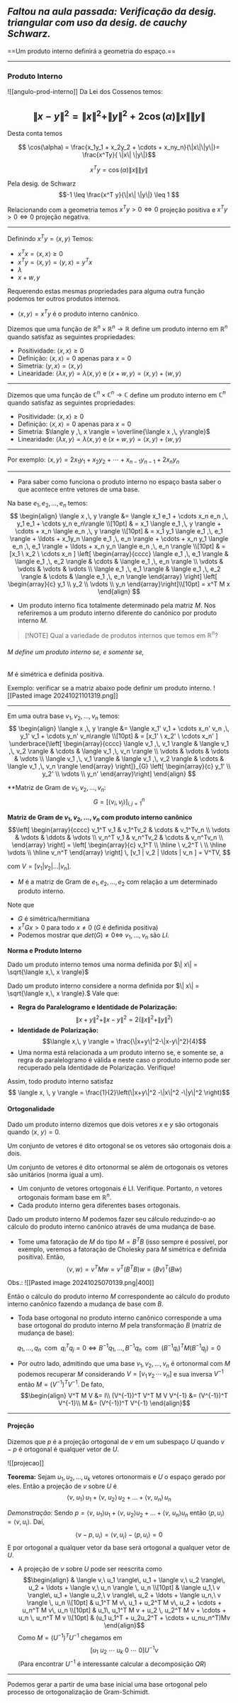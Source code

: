  _Faltou na aula passada: Verificação da desig. triangular com uso da desig. de cauchy Schwarz._
---


==Um produto interno definirá a geometria do espaço.==

---
### Produto Interno



![[angulo-prod-interno]]
Da Lei dos Cossenos temos:

$$\|x-y\|^2 = \|x\|^2 + \|y\|^2 + 2 \cos(\alpha) \|x\| \|y\|$$
---

Desta conta temos

$$ \cos(\alpha) = \frac{x_1y_1 + x_2y_2 + \cdots + x_ny_n}{\|x\|\|y\|}= \frac{x^Ty}{ \|x\| \|y\|}$$

$$ x^T y = \cos(\alpha) \| x \| \|y\|$$

Pela desig. de Schwarz
$$-1 \leq \frac{x^T y}{\|x\| \|y\|} \leq 1 $$

Relacionando com a geometria temos
$x^T y >0 \iff 0$ projeção positiva e
$x^T y >0 \iff 0$ projeção negativa.


---
Definindo $x^T y = \langle x,\, y \rangle$
Temos:
- $x^T x = \langle x ,\, x\rangle \geq 0$
- $x^T y = \langle x ,\, y \rangle = \langle y ,\, x\rangle = y^T x$
- $\lambda$
- $x+w, y$

Requerendo estas mesmas propriedades para alguma outra função podemos ter outros produtos internos.

- $\langle x,\, y \rangle = x^T y$ é o produto interno canônico.

Dizemos que uma função de $\mathbb R^n \times \mathbb R^n \to \mathbb R$ define um produto interno em $\mathbb R^n$ quando satisfaz as seguintes propriedades:
- Positividade: $\langle x ,\, x\rangle \geq 0$
- Definição: $\langle x ,\, x\rangle = 0$ apenas para $x=0$
- Simetria: $\langle y ,\, x \rangle = \langle x ,\, y\rangle$
- Linearidade: $\langle\lambda x ,\, y \rangle = \lambda \langle x ,\, y\rangle$ e $\langle x + w,\, y \rangle = \langle x ,\, y \rangle + \langle w,\, y \rangle$
---

Dizemos que uma função de $\mathbb C^n \times \mathbb C^n \to \mathbb C$ define um produto interno em $\mathbb C^n$ quando satisfaz as seguintes propriedades: 
 - Positividade: $\langle x ,\, x\rangle \geq 0$
- Definição: $\langle x ,\, x\rangle = 0$ apenas para $x=0$
- Simetria: $\langle y ,\, x \rangle = \overline{\langle x ,\, y\rangle}$
- Linearidade: $\langle\lambda x ,\, y \rangle = \lambda \langle x ,\, y\rangle$ e $\langle x + w,\, y \rangle = \langle x ,\, y \rangle + \langle w,\, y \rangle$
---

Por exemplo: $\langle x,\, y \rangle = 2 x_1 y_1 + x_2y_2 + \cdots + x_{n-1} y_{n-1} + 2 x_n y_n$

---
- Para saber como funciona o produto interno no espaço basta saber o que acontece entre vetores de uma base.

Na base $e_1, e_2, \ldots, e_n$ temos:
$$ \begin{align} \langle x ,\, y \rangle &= \langle x_1 e_1 + \cdots x_n e_n ,\, y_1 e_1 + \cdots y_n e_n\rangle \\[10pt]
& = x_1 \langle e_1 ,\, y \rangle + \cdots + x_n \langle e_n ,\, y \rangle \\[10pt]
& = x_1 y_1 \langle e_1 ,\, e_1 \rangle + \ldots + x_1y_n \langle e_1 ,\, e_n  \rangle + \cdots + x_n y_1 \langle e_n ,\, e_1 \rangle + \ldots + x_n y_n \langle e_n ,\, e_n  \rangle \\[10pt]
& = [x_1 \ x_2 \ \cdots x_n ] 
	\left[ \begin{array}{cccc}
	 \langle e_1 ,\, e_1 \rangle &  \langle e_1 ,\, e_2 \rangle & \cdots &  \langle e_1 ,\, e_n \rangle \\
	 \vdots & \vdots & \vdots & \vdots \\
	  \langle e_1 ,\, e_1 \rangle &  \langle e_1 ,\, e_2 \rangle & \cdots &  \langle e_1 ,\, e_n \rangle 
	\end{array} \right]
	\left[ \begin{array}{c}
	y_1 \\ y_2 \\ \vdots \\ y_n
	\end{array}\right]\\[10pt]
	= x^T M x
\end{align}
$$

- Um produto interno fica totalmente determinado pela matriz $M$. Nos referiremos a um produto interno diferente do canônico por produto interno $M$.

> [!NOTE] Qual a variedade de produtos internos que temos em $\mathbb R^n$?
###### $M$ define um produto interno se, e somente se, 
$M$ é simétrica e definida positiva.

Exemplo: verificar se a matriz abaixo pode definir um produto interno.
![[Pasted image 20241021101319.png]]


---

Em uma outra base $v_1, v_2, \ldots, v_n$ temos:
$$ \begin{align} \langle x ,\, y \rangle &= \langle x_1' v_1 + \cdots x_n' v_n ,\, y_1' v_1 + \cdots y_n' v_n\rangle \\[10pt]
& = [x_1' \ x_2' \ \cdots x_n' ] 
	\underbrace{\left[ \begin{array}{cccc}
	 \langle v_1 ,\, v_1 \rangle &  \langle v_1 ,\, v_2 \rangle & \cdots &  \langle v_1 ,\, v_n \rangle \\
	 \vdots & \vdots & \vdots & \vdots \\
	  \langle v_1 ,\, v_1 \rangle &  \langle v_1 ,\, v_2 \rangle & \cdots &  \langle v_1 ,\, v_n \rangle 
	\end{array} \right]}_{G}
	\left[ \begin{array}{c}
	y_1' \\ y_2' \\ \vdots \\ y_n'
	\end{array}\right]
\end{align}
$$


**Matriz de Gram de $v_1, v_2, \ldots,v_n$:
$$G = [\langle v_i ,\, v_j \rangle]_{i,j=1}^n$$

**Matriz de Gram de $v_1, v_2, \ldots,v_n$ com produto interno canônico**
$$\left[ \begin{array}{cccc} 
v_1^T v_1 & v_1^Tv_2 & \cdots & v_1^Tv_n \\
\vdots & \vdots & \ddots & \vdots \\
v_n^T v_1 & v_n^Tv_2 & \cdots & v_n^Tv_n \\
\end{array} \right] = 
\left[ \begin{array}{c}
v_1^T  \\ \hline
\ v_2^T \ \\ \hline
 \vdots \\ \hline
v_n^T \end{array} \right] \, [v_1 | v_2 | \ldots | v_n ] = V^TV,
$$

 com $V = [v_1 | v_2 | \ldots | v_n ]$.
 

- $M$ é a matriz de Gram de $e_1,e_2,\ldots,e_2$ com relação a um determinado produto interno. 


Note que 
- $G$ é simétrica/hermitiana
- $x^T G x > 0$ para todo $x\neq 0$  ($G$ é definida positiva) 
- Podemos mostrar que $det(G) \neq 0 \iff$ $v_1, \ldots,v_n$ são $LI$.


**Norma e Produto Interno**

Dado um produto interno temos uma norma definida por
$\| x\| = \sqrt{\langle x,\, x \rangle}$

Dado um produto interno considere a norma definida por $\| x\| = \sqrt{\langle x,\, x \rangle}.$ 
Vale que:
- **Regra do Paralelogramo e Identidade de Polarização:** $$\| x+y\|^2 + \|x-y\|^2 = 2( \|x\|^2 + \| y\|^2)$$
- **Identidade de Polarização:** $$\langle x,\, y \rangle = \frac{\|x+y\|^2-\|x-y\|^2}{4}$$
- Uma norma está relacionada a um produto interno se, e somente se, a regra do paralelogramo é válida e neste caso o produto interno pode ser recuperado pela Identidade de Polarização. Verifique!

Assim, todo produto interno satisfaz
$$ \langle x, \, y \rangle = \frac{1}{2}\left(\|x+y\|^2 -\|x\|^2 -\|y\|^2 \right)$$

#### Ortogonalidade

Dado um produto interno dizemos que dois vetores $x$ e $y$ são ortogonais quando $\langle x, \ y \rangle = 0$.

Um conjunto de vetores é dito ortogonal se os vetores são ortogonais dois a dois.

Um conjunto de vetores é dito ortonormal se além de ortogonais os vetores são unitários (norma igual a um).

- Um conjunto de vetores ortogonais é LI. Verifique. Portanto, $n$ vetores ortogonais formam base em $\mathbb R ^n$.
- Cada produto interno gera diferentes bases ortogonais.


Dado um produto interno $M$ podemos fazer seu cálculo reduzindo-o ao cálculo do produto interno canônico através de uma mudança de base.

- Tome uma fatoração de $M$ do tipo $M = B^TB$ (isso sempre é possível, por exemplo, veremos a fatoração de Cholesky para $M$ simétrica e definida positiva). Então,
$$\langle v, \, w\rangle = v^T M w = v^T (B^T B) w = (Bv)^T (Bw)$$


Obs.: ![[Pasted image 20241025070139.png|400]]

Então o cálculo do produto interno $M$ correspondente ao cálculo do produto interno canônico fazendo a mudança de base com $B$.

- Toda base ortogonal no produto interno canônico corresponde a uma base ortogonal do produto interno $M$ pela transformação $B$ (matriz de mudança de base):

$$ q_1, \ldots, q_n \ \text{ com }\  q_i^Tq_j=0 \iff B^{-1}q_1, \ldots, B^{-1}q_n \ \text{ com }\ (B^{-1}q_i)^TM(B^{-1}q_j)=0$$

- Por outro lado, admitindo que uma base $v_1,v_2,\ldots,v_n$ é ortonormal com $M$ podemos recuperar $M$ considerando $V=[v_1 \, v_2 \, \cdots \, v_n]$ e sua inversa $V^{-1}$ então $M = (V^{-1})^T V^{-1}$. De fato, $$\begin{align} V^T M V &= I\\
(V^{-1})^T V^T M V V^{-1} &= (V^{-1})^T V^{-1}\\
M &= (V^{-1})^T V^{-1} \end{align}$$


---
#### Projeção

Dizemos que $p$ é a projeção ortogonal de $v$ em um subespaço $U$ quando $v-p$ é ortogonal é qualquer vetor de $U$.

![[projecao]]

**Teorema:** Sejam $u_1,u_2,\ldots,u_k$ vetores ortonormais e $U$ o espaço gerado por eles. Então a projeção de $v$ sobre $U$ é
$$ \langle v,\ u_1 \rangle\, u_1 +  \langle v,\ u_2 \rangle\, u_2 + \ldots + \langle v,\ u_n \rangle \, u_n$$

_Demonstração:_
Sendo $p = \langle v,\ u_1 \rangle u_1 +  \langle v,\ u_2 \rangle u_2 + \ldots + \langle v,\ u_n \rangle u_n$ então $\langle p,\, u_i \rangle =  \langle v,\, u_i \rangle$.
Daí,
	$$\langle v-p, u_i \rangle  = \langle v, u_i \rangle - \langle p, u_i \rangle = 0$$
E por ortogonal a qualquer vetor da base será ortogonal a qualquer vetor de $U$.

- A projeção de $v$ sobre $U$ pode ser reescrita como 
$$\begin{align} & \langle v,\ u_1 \rangle\, u_1 +  \langle v,\ u_2 \rangle\, u_2 + \ldots + \langle v,\ u_n \rangle \, u_n \\[10pt]
& \langle u_1,\ v \rangle\, u_1 +  \langle u_2,\ v \rangle\, u_2 + \ldots + \langle u_n,\ v \rangle \, u_n \\[10pt]
& u_1^T M v\, u_1  + u_2^T M v\, u_2 + \cdots + u_n^T M v\, u_n \\[10pt] 
& u_1\, u_1^T M v  + u_2 \, u_2^T M v + \cdots + u_n \, u_n^T M v \\[10pt] 
& (u_1 u_1^T + u_2u_2^T + \cdots + u_nu_n^T)Mv 
\end{align}$$
Como $M = (U^{-1})^T U^{-1}$ chegamos em
$$[u_1 \ u_2 \ \cdots \ u_k \ 0 \ \cdots \ 0  ] U^{-1} v$$
(Para encontrar $U^{-1}$ é interessante calcular a decomposição $QR$)

---


Podemos gerar a partir de uma base inicial uma base ortogonal pelo processo de ortogonalização de Gram-Schimidt.

